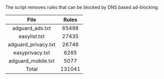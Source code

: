 The script removes rules that can be blocked by DNS based ad-blocking.


| File | Rules |
|:----:|:-----:|
| adguard_ads.txt | 65498 |
| easylist.txt | 27435 |
| adguard_privacy.txt | 26746 |
| easyprivacy.txt | 6285 |
| adguard_mobile.txt | 5077 |
| Total | 131041 |